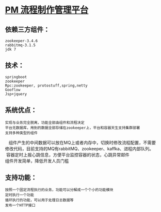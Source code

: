 

# [PM 流程制作管理平台](https://github.com/cminirice/pm)

## 依赖三方组件：
    zookeeper-3.4.6
    rabbitmq-3.1.5
    jdk 7

## 技术：
    springboot	
    zookeeper	
    Rpc:zookeeper, protostuff,spring,netty	
    Gooflow	
    Jsp+jquery	

## 系统优点：	
    实现与业务完全脱离，功能全部由组件和流程决定
    平台无数据库，用到的数据全部存储在zookeeper上，平台和容器天生支持集群部署	
    支持多种类型的组件
    组件产生的中间数据可以放在MQ上或者内存中，切换时修改流程配置，不需要修改代码，目前支持的MQ有rabbitMQ、zookeeper、kaffka、进程内部队列。
    容器定时上报心跳信息，方便平台监控容器的状态，心跳异常邮件	
    组件开发简单，降低开发人员门槛	

## 支持功能：	
    按照一个固定流程执行的业务，功能可以分解成一个个小的功能模块		
    定时执行一个功能	
    循环执行的功能，可以用于处理日志数据等	
    发布一个HTTP接口
